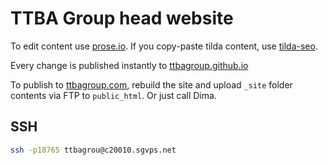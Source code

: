 # TTBA Group head website

To edit content use [prose.io](https://prose.io). If you copy-paste tilda content, use [tilda-seo](https://ttbagroup.github.io/tilda-seo).

Every change is published instantly to [ttbagroup.github.io](http://ttbagroup.github.io)

To publish to [ttbagroup.com](https://ttbagroup.com), rebuild the site and upload `_site` folder contents via FTP to `public_html`. Or just call Dima.

## SSH
```sh
ssh -p18765 ttbagrou@c20010.sgvps.net
```
